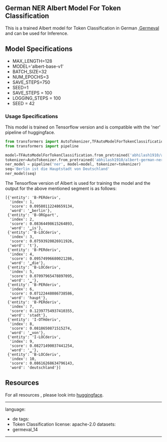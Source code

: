 ## German NER Albert Model For Token Classification

This is a trained Albert model for Token Classification in German ,[Germeval](https://sites.google.com/site/germeval2014ner/) and can be used for Inference.


## Model Specifications

- MAX_LENGTH=128
- MODEL='albert-base-v1'
- BATCH_SIZE=32
- NUM_EPOCHS=3
- SAVE_STEPS=750
- SEED=1
- SAVE_STEPS = 100 
- LOGGING_STEPS = 100 
- SEED = 42 



### Usage Specifications

This model is trained on Tensorflow version and is compatible with the 'ner' pipeline of huggingface.

```python
from transformers import AutoTokenizer,TFAutoModelForTokenClassification
from transformers import pipeline

model=TFAutoModelForTokenClassification.from_pretrained('abhilash1910/albert-german-ner')
tokenizer=AutoTokenizer.from_pretrained('abhilash1910/albert-german-ner')
ner_model = pipeline('ner', model=model, tokenizer=tokenizer)
seq='Berlin ist die Hauptstadt von Deutschland'
ner_model(seq)
```

The Tensorflow version of Albert is used for training the model and the output for the above mentioned segment is as follows:

```
[{'entity': 'B-PERderiv',
  'index': 1,
  'score': 0.09580112248659134,
  'word': '▁berlin'},
 {'entity': 'B-ORGpart',
  'index': 2,
  'score': 0.08364498615264893,
  'word': '▁is'},
 {'entity': 'B-LOCderiv',
  'index': 3,
  'score': 0.07593920826911926,
  'word': 't'},
 {'entity': 'B-PERderiv',
  'index': 4,
  'score': 0.09574996680021286,
  'word': '▁die'},
 {'entity': 'B-LOCderiv',
  'index': 5,
  'score': 0.07097965478897095,
  'word': '▁'},
 {'entity': 'B-PERderiv',
  'index': 6,
  'score': 0.07122448086738586,
  'word': 'haupt'},
 {'entity': 'B-PERderiv',
  'index': 7,
  'score': 0.12397754937410355,
  'word': 'stadt'},
 {'entity': 'I-OTHderiv',
  'index': 8,
  'score': 0.0818650871515274,
  'word': '▁von'},
 {'entity': 'I-LOCderiv',
  'index': 9,
  'score': 0.08271490037441254,
  'word': '▁'},
 {'entity': 'B-LOCderiv',
  'index': 10,
  'score': 0.08616268634796143,
  'word': 'deutschland'}]
  ```

## Resources

For all resources , please look into [huggingface](https://huggingface.com).


---
language:
- de
tags:
- Token Classification
license: apache-2.0
datasets:
- germeval_14
---
